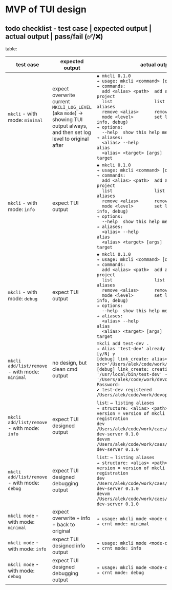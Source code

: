 # MVP of TUI design 

## todo checklist - test case | expected output | actual output | pass/fail (✅/❌)

table:

| test case | expected output | actual output | pass/fail/not-tested (✅/❌/ )  |
| --- | --- | --- | --- |
| `mkcli` - with mode: `minimal`  | expect overwrite current `MKCLI_LOG_LEVEL` (aka `mode`) -> showing TUI output always, and then set log level to original after | `◆ mkcli 0.1.0`<br>`→ usage: mkcli <command> [options]`<br>`→ commands:`<br>`  add <alias> <path>  add a new Makefile project`<br>`  list                list all registered aliases`<br>`  remove <alias>      remove an alias`<br>`  mode <level>        set log level (minimal, info, debug)`<br>`→ options:`<br>`  --help  show this help message`<br>`→ aliases:`<br>`  <alias> --help           list targets for an alias`<br>`  <alias> <target> [args]  execute a make target` | ✅ |
| `mkcli` - with mode: `info`  | expect TUI output | `◆ mkcli 0.1.0`<br>`→ usage: mkcli <command> [options]`<br>`→ commands:`<br>`  add <alias> <path>  add a new Makefile project`<br>`  list                list all registered aliases`<br>`  remove <alias>      remove an alias`<br>`  mode <level>        set log level (minimal, info, debug)`<br>`→ options:`<br>`  --help  show this help message`<br>`→ aliases:`<br>`  <alias> --help           list targets for an alias`<br>`  <alias> <target> [args]  execute a make target` | ✅ |
| `mkcli` - with mode: `debug`  | expect TUI output | `◆ mkcli 0.1.0`<br>`→ usage: mkcli <command> [options]`<br>`→ commands:`<br>`  add <alias> <path>  add a new Makefile project`<br>`  list                list all registered aliases`<br>`  remove <alias>      remove an alias`<br>`  mode <level>        set log level (minimal, info, debug)`<br>`→ options:`<br>`  --help  show this help message`<br>`→ aliases:`<br>`  <alias> --help           list targets for an alias`<br>`  <alias> <target> [args]  execute a make target` | ✅ |
| `mkcli add/list/remove` - with mode: `minimal`  | no design, but clean cmd output | `mkcli add test-dev .` <br> `→ Alias 'test-dev' already exists, override? [y/N] y` <br> `[debug] link_create: alias='test-dev' src='/Users/alek/code/work/devops/mkcli/mkcli'` <br> `[debug] link_create: creating link '/usr/local/bin/test-dev' -> '/Users/alek/code/work/devops/mkcli/mkcli'` <br> `Password:` <br> `✔ test-dev registered /Users/alek/code/work/devops/mkcli` |  | 
| `mkcli add/list/remove` - with mode: `info`  | expect TUI designed output | `list`: `→ listing aliases`<br>`→ structure: <alias> <path> <version*> - note: version = version of mkcli at time of alias registration`<br>`dev /Users/alek/code/work/caes/research/terraform-dev-server 0.1.0`<br>`devvm /Users/alek/code/work/caes/research/terraform-dev-server 0.1.0` | ✅ |
| `mkcli add/list/remove` - with mode: `debug`  | expect TUI designed debugging output  | `list`: `→ listing aliases`<br>`→ structure: <alias> <path> <version*> - note: version = version of mkcli at time of alias registration`<br>`dev /Users/alek/code/work/caes/research/terraform-dev-server 0.1.0`<br>`devvm /Users/alek/code/work/caes/research/terraform-dev-server 0.1.0` | ✅ |
| `mkcli mode` - with mode: `minimal`  | expect overwrite + info + back to original | `→ usage: mkcli mode <mode-options>`<br>`→ crnt mode: minimal` | ✅ |
| `mkcli mode` - with mode: `info`  | expect TUI designed info output | `→ usage: mkcli mode <mode-options>`<br>`→ crnt mode: info` | ✅ |
| `mkcli mode` - with mode: `debug`  | expect TUI designed debugging output | `→ usage: mkcli mode <mode-options>`<br>`→ crnt mode: debug` | ✅ |


